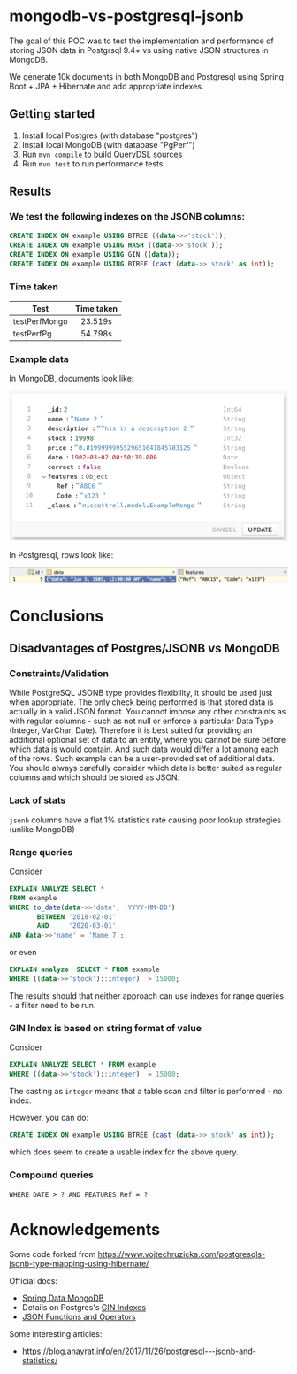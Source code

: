 # mongodb-vs-postgresql-jsonb

The goal of this POC was to test the implementation and performance of storing JSON data in Postgrsql 9.4+ vs using native JSON structures in MongoDB.

We generate 10k documents in both MongoDB and Postgresql using Spring Boot + JPA + Hibernate and add appropriate indexes. 

## Getting started

1. Install local Postgres (with database "postgres")
1. Install local MongoDB (with database "PgPerf")
1. Run `mvn compile` to build QueryDSL sources
1. Run `mvn test` to run performance tests

## Results

### We test the following indexes on the JSONB columns:

```sql
CREATE INDEX ON example USING BTREE ((data->>'stock'));
CREATE INDEX ON example USING HASH ((data->>'stock'));
CREATE INDEX ON example USING GIN ((data));
CREATE INDEX ON example USING BTREE (cast (data->>'stock' as int));
```

### Time taken

Test| Time taken|
------------- |:-------------:|
testPerfMongo | 23.519s |
testPerfPg | 54.798s |

### Example data

In MongoDB, documents look like:

![MongoDB example](example_mongo.png)

In Postgresql, rows look like:

![Postgresql example](example_jsonb.png)

# Conclusions

## Disadvantages of Postgres/JSONB vs MongoDB

### Constraints/Validation

While PostgreSQL JSONB type provides flexibility, it should be used just when appropriate. The only check being performed is that stored data is actually in a valid JSON format. You cannot impose any other constraints as with regular columns - such as not null or enforce a particular Data Type (Integer, VarChar, Date). Therefore it is best suited for providing an additional optional set of data to an entity, where you cannot be sure before which data is would contain. And such data would differ a lot among each of the rows. Such example can be a user-provided set of additional data. You should always carefully consider which data is better suited as regular columns and which should be stored as JSON.

### Lack of stats

`jsonb` columns have a flat 1% statistics rate causing poor lookup strategies (unlike MongoDB)

### Range queries

Consider
```sql
EXPLAIN ANALYZE SELECT *
FROM example
WHERE to_date(data->>'date', 'YYYY-MM-DD') 
       BETWEEN '2018-02-01' 
       AND     '2020-03-01'
AND data->>'name' = 'Name 7';
```
or even
```sql
EXPLAIN analyze  SELECT * FROM example
WHERE ((data->>'stock')::integer)  > 15000;
```
   
The results should that neither approach can use indexes for range queries - a filter need to be run.   
   
### GIN Index is based on string format of value

Consider 
```sql
EXPLAIN ANALYZE SELECT * FROM example
WHERE ((data->>'stock')::integer)  = 15000;
```   
The casting as `integer` means that a table scan and filter is performed - no index.   
   
However, you can do:
```sql
CREATE INDEX ON example USING BTREE (cast (data->>'stock' as int));
```   
which does seem to create a usable index for the above query.
### Compound queries

`WHERE DATE > ? AND FEATURES.Ref = ?`

# Acknowledgements

Some code forked from https://www.vojtechruzicka.com/postgresqls-jsonb-type-mapping-using-hibernate/

Official docs:
* [Spring Data MongoDB](https://docs.spring.io/spring-data/mongodb/docs/current/reference/html/)
* Details on Postgres's [GIN Indexes](https://www.postgresql.org/docs/current/static/gin.html)
* [JSON Functions and Operators](https://www.postgresql.org/docs/9.5/static/functions-json.html)

Some interesting articles:
* https://blog.anayrat.info/en/2017/11/26/postgresql---jsonb-and-statistics/
